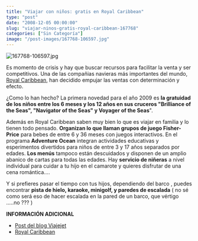 ```yaml
---
title: "Viajar con niños: gratis en Royal Caribbean"
type: "post"
date: "2008-12-05 00:00:00"
slug: "viajar-ninos-gratis-royal-caribbean-167768"
categories: ["Sin Categoría"]
image: "/post-images/167768-106597.jpg"
---
```


![167768-106597.jpg](/post-images/167768-106597.jpg "167768-106597.jpg")

Es momento de crisis y hay que buscar recursos para facilitar la venta y ser competitivos. Una de las compañias navieras más importantes del mundo, [Royal Caribbean](http://www.royalcaribbean.es/allaboutcruising/familycruising/home.do;jsessionid=0000jz1WlA9byEdYTxV59L5AgF6:13dlij62p?cS=NAVBAR), han decidido empujar las ventas con determinación y efecto.

¿Como lo han hecho? La primera novedad para el año 2009 es **la gratuidad de los niños entre los 6 meses y los 12 años en sus cruceros "Brilliance of the Seas", "Navigator of the Seas" y Voyager of the Seas**".

[](/wp-content/uploads/2008/12/167768-106756.jpg)Además en Royal Caribbean saben muy bien lo que es viajar en familia y lo tienen todo pensado. **Organizan lo que llaman grupos de juego Fisher-Price** para bebes de entre 6 y 36 meses con juegos interactivos. En el programa **Adventure Ocean** integran actividades educativas y esperimentos divertidos para niños de entre 3 y 17 años separados por edades. **Los menús** tampoco están descuidados y disponen de un amplio abanico de cartas para todas las edades. Hay **servicio de niñeras** a nivel individual para cuidar a tu hijo en el camarote y quieres disfrutar de una cena romántica....

Y si prefieres pasar el tiempo con tus hijos, dependiendo del barco , puedes encontrar **pista de hielo, karaoke, minigolf, y paredes de escalada** ( no sé como será eso de hacer escalada en la pared de un barco, que vértigo .....no ??? )

**INFORMACIÓN ADICIONAL**

- [Post del blog Viajejet](http://www.viajejet.com/oferta-de-cruceros-royal-caribbean-ninos-viajan-gratis-en-el-2009/)
- [Royal Caribbean](http://www.royalcaribbean.es/allaboutcruising/familycruising/home.do;jsessionid=0000jz1WlA9byEdYTxV59L5AgF6:13dlij62p?cS=NAVBAR)